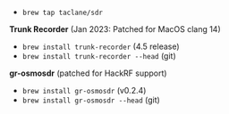 - `brew tap taclane/sdr`

__Trunk Recorder__ (Jan 2023: Patched for MacOS clang 14)
- `brew install trunk-recorder` (4.5 release)
- `brew install trunk-recorder --head` (git)

__gr-osmosdr__ (patched for HackRF support)
- `brew install gr-osmosdr` (v0.2.4)
- `brew install gr-osmosdr --head` (git)
